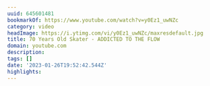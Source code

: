 ```yaml
---
uuid: 645601481
bookmarkOf: https://www.youtube.com/watch?v=y0Ez1_uwNZc
category: video
headImage: https://i.ytimg.com/vi/y0Ez1_uwNZc/maxresdefault.jpg
title: 70 Years Old Skater - ADDICTED TO THE FLOW
domain: youtube.com
description: 
tags: []
date: '2023-01-26T19:52:42.544Z'
highlights: 
---
```



